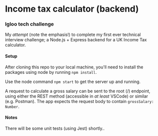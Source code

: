 # Income tax calculator (backend)

### Igloo tech challenge

My _attempt_ (note the emphasis!) to complete my first ever technical interview challenge; a Node.js + Express backend for a UK Income Tax calculator.

#### Setup

After cloning this repo to your local machine, you'll need to install the packages using node by running `npm install`.

Use the node command `npm start` to get the server up and running.

A request to calculate a gross salary can be sent to the root (/) endpoint, using either the REST method (accessible in _at least_ VSCode) or similar (e.g. Postman). The app expects the request body to contain `grossSalary: Number`.

#### Notes

There will be some unit tests (using Jest) shortly..
